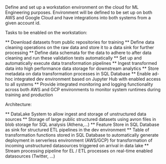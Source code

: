Define and set up a workstation environment on the cloud for ML Engineering purposes. 
Environment will be defined to be set up on both AWS and Google Cloud and have integrations into both systems
from a given account id. 

Tasks to be enabled on the workstation:

** Download datasets from public repositories for training
** Define data cleaning operations on the raw data and store it to a data sink for further processing
** Define data schemata for the data to adhere to after data cleaning and run these validation tests automatically
** Set up and automatically execute data transformation pipelines 
** Ingest transformed data into high performance data storage for downstream analytics
** Store metadata on data transformation processes in SQL Database
** Enable ad-hoc integrated dev environment based on Jupyter Hub with enabled access to all systems
** Provide integrated monitoring and logging functionality across both AWS and GCP environments to monitor system runtimes during training and production


Architecture:

** DataLake System to allow ingest and storage of unstructured data sources
** Storage of large public structured datasets using avron files in blob storage for SQL analysis (Athena,...)
** Feature Store in SQL Database as sink for structured ETL pipelines in the dev environment
** Table of transformation functions stored in SQL Database to automatically generate deployment in serverless environment (AWS/GCP) for transformation of incoming unstructured datasources triggered on arrival in data lake
** Stream processing pipeline for EL / ETL processes on real-time enabled datasources (Twitter, ...)
 
